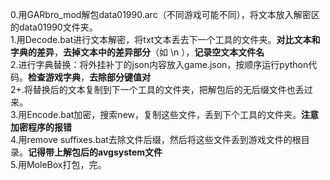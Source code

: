 0.用GARbro_mod解包data01990.arc（不同游戏可能不同），将文本放入解密区的data01990文件夹。  
1.用Decode.bat进行文本解密，将txt文本丢去下一个工具的文件夹。**对比文本和字典的差异**，**去掉文本中的差异部分**（如 \n ），**记录空文本文件名**  
2.进行字典替换：将外挂补丁的json内容放入game.json，按顺序运行python代码。**检查游戏字典**，**去除部分键值对**  
2+.将替换后的文本复制到下一个工具的文件夹，把解包后的无后缀文件也丢过来。  
3.用Encode.bat加密，搜索new，复制这些文件，丢到下个工具的文件夹。**注意加密程序的报错**  
4.用remove suffixes.bat去除文件后缀，然后将这些文件丢到游戏文件的根目录。**记得带上解包后的avgsystem文件**  
5.用MoleBox打包，完。  
